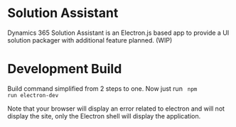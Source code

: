 # Solution Assistant

Dynamics 365 Solution Assistant is an Electron.js based app to provide a UI solution packager with additional feature planned. (WIP)

# Development Build

Build command simplified from 2 steps to one. Now just run
<code> npm run electron-dev </code>

Note that your browser will display an error related to electron and will not display the site, only the Electron shell will display the application.
